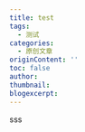 ```yaml
---
title: test
tags:
  - 测试
categories:
  - 原创文章
originContent: ''
toc: false
author:
thumbnail:
blogexcerpt:
---
```


sss